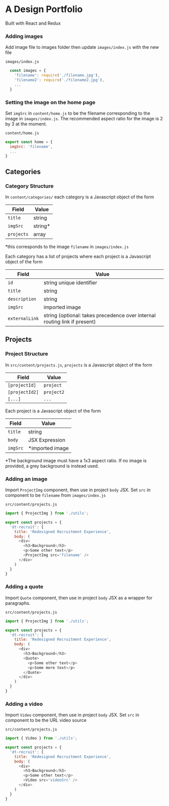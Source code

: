 # A Design Portfolio
Built with React and Redux

### Adding images
Add image file to images folder then update `images/index.js` with the
new file

`images/index.js`
```javascript
  const images = {
    'filename': require('./filename.jpg'),
    'filename2': require('./filename2.jpg'),
    ...
  }
```

### Setting the image on the home page
Set `imgSrc` in `content/home.js` to be the filename corresponding to
the image in `images/index.js`. The recommended aspect ratio for the
image is 2 by 3 at the moment.

`content/home.js`
```javascript
export const home = {
  imgSrc: 'filename',
  ...
}
```

## Categories

### Category Structure
In `content/categories/` each category is a Javascript object of the form

Field | Value
--- | ---
`title` | string
`imgSrc` | string\*
`projects` | array

\*this corresponds to the image `filename` in `images/index.js`

Each category has a list of projects where each project is a Javascript object of the form

Field | Value
--- | ---
`id` | string unique identifier
`title` | string
`description` | string
`imgSrc` | imported image
`externalLink` | string (optional: takes precedence over internal routing link if present)

## Projects

### Project Structure
In `src/content/projects.js`, `projects` is a Javascript object of the form

Field | Value
--- | ---
`[projectId]` | `project`
`[projectId2]` | `project2`
`[...]` | `...`

Each project is a Javascript object of the form

Field | Value
--- | ---
`title` | string
`body`| JSX Expression
`imgSrc` | \*imported image

\*The background image must have a 1x3 aspect ratio. If no image is
provided, a grey background is instead used.

### Adding an image

Import `ProjectImg` component, then use in project `body` JSX. Set `src` in component to be `filename` from `images/index.js`

`src/content/projects.js`
```javascript
import { ProjectImg } from './utils';

export const projects = {
  'dt-recruit': {
    title: 'Redesigned Recruitment Experience',
    body: (
      <div>
        <h3>Background</h3>
        <p>Some other text</p>
        <ProjectImg src='filename' />
      </div>
    )
  }
}
```

### Adding a quote
Import `Quote` component, then use in project `body` JSX as a wrapper
for paragraphs.

`src/content/projects.js`
```javascript
import { ProjectImg } from './utils';

export const projects = {
  'dt-recruit': {
    title: 'Redesigned Recruitment Experience',
    body: (
      <div>
        <h3>Background</h3>
        <Quote>
          <p>Some other text</p>
          <p>Some more text</p>
        </Quote>
      </div>
    )
  }
}
```

### Adding a video
Import `Video` component, then use in project `body` JSX. Set `src` in component to be the URL video source

`src/content/projects.js`
```javascript
import { Video } from './utils';

export const projects = {
  'dt-recruit': {
    title: 'Redesigned Recruitment Experience',
    body: (
      <div>
        <h3>Background</h3>
        <p>Some other text</p>
        <Video src='videoSrc' />
      </div>
    )
  }
}
```
